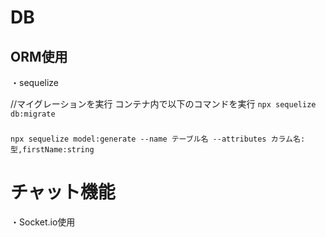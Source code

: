 # DB
## ORM使用
・sequelize

//マイグレーションを実行
コンテナ内で以下のコマンドを実行
`npx sequelize db:migrate`

### 
`npx sequelize model:generate --name テーブル名 --attributes カラム名:型,firstName:string`

# チャット機能
・Socket.io使用


